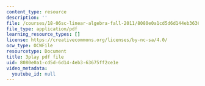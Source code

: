 ```yaml
---
content_type: resource
description: ''
file: /courses/18-06sc-linear-algebra-fall-2011/8080e0a1cd5d6d144eb363675ff2ce1e_fjsPjh0B2tU.pdf
file_type: application/pdf
learning_resource_types: []
license: https://creativecommons.org/licenses/by-nc-sa/4.0/
ocw_type: OCWFile
resourcetype: Document
title: 3play pdf file
uid: 8080e0a1-cd5d-6d14-4eb3-63675ff2ce1e
video_metadata:
  youtube_id: null
---
```

